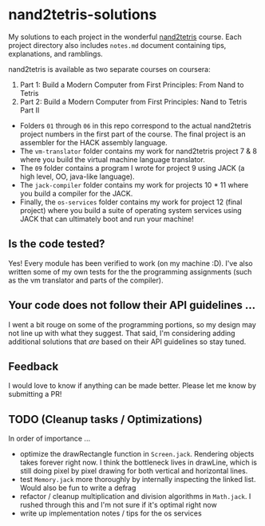 # nand2tetris-solutions

My solutions to each project in the wonderful [nand2tetris](https://www.nand2tetris.org/) course. Each project directory also includes `notes.md` document containing tips, explanations, and ramblings.

nand2tetris is available as two separate courses on coursera:

1. Part 1: Build a Modern Computer from First Principles: From Nand to Tetris
2. Part 2: Build a Modern Computer from First Principles: Nand to Tetris Part II 

* Folders `01` through `06` in this repo correspond to the actual nand2tetris project numbers in the first part of the course. The final project is an assembler for the HACK assembly language.
* The `vm-translator` folder contains my work for nand2tetris project 7 & 8 where you build the virtual machine language translator.
* The `09` folder contains a program I wrote for project 9 using JACK (a high level, OO, java-like language).
* The `jack-compiler` folder contains my work for projects 10 * 11 where you build a compiler for the JACK.
* Finally, the `os-services` folder contains my work for project 12 (final project) where you build a suite of operating system services using JACK that can ultimately boot and run your machine!

## Is the code tested? 

Yes! Every module has been verified to work (on my machine :D). I've also written some of my own tests for the the programming assignments (such as the vm translator and parts of the compiler).

## Your code does not follow their API guidelines ...

I went a bit rouge on some of the programming portions, so my design may not line up with what they suggest. That said, I'm considering adding additional solutions that _are_ based on their API guidelines so stay tuned.

## Feedback

I would love to know if anything can be made better. Please let me know by submitting a PR!

## TODO (Cleanup tasks / Optimizations)

In order of importance ...

* optimize the drawRectangle function in `Screen.jack`. Rendering objects takes forever right now. I think the bottleneck lives in drawLine, which is still doing pixel by pixel drawing for both vertical and horizontal lines.
* test `Memory.jack` more thoroughly by internally inspecting the linked list. Would also be fun to write a defrag
* refactor / cleanup multiplication and division algorithms in `Math.jack`. I rushed through this and I'm not sure if it's optimal right now
* write up implementation notes / tips for the os services
